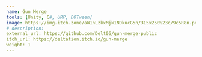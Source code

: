 ```yaml
---
name: Gun Merge
tools: [Unity, C#, URP, DOTween]
image: https://img.itch.zone/aW1nLzkxMjk1NDkucG5n/315x250%23c/9c5R8n.png
# description: 
external_url: https://github.com/Delt06/gun-merge-public
itch_url: https://deltation.itch.io/gun-merge
weight: 1
---
```


